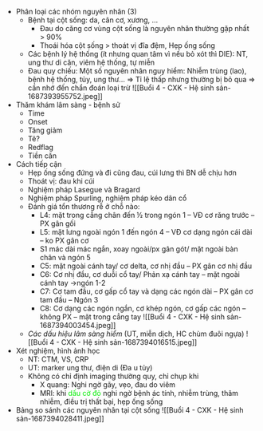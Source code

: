 - Phân loại các nhóm nguyên nhân (3)
	- Bệnh tại cột sống: da, cân cơ, xương, …
		- Đau do căng cơ vùng cột sống là nguyên nhân thường gặp nhất > 90%
		- Thoái hóa cột sống > thoát vị đĩa đệm, Hẹp ống sống
	- Các bệnh lý hệ thống (ít nhưng quan tâm vì nếu bỏ xót thì DIE): NT, ung thư di căn, viêm hệ thống, tự miễn
	- Đau quy chiếu:
Một số nguyên nhân nguy hiểm: Nhiễm trùng (lao), bệnh hệ thống, tủy, ung thư…
=> Tỉ lệ thấp nhưng thường bị bỏ qua => cần nhớ đến chẩn đoán loại trừ
![[Buổi 4 - CXK - Hệ sinh sản-1687393955752.jpeg]]
- Thăm khám lâm sàng - bệnh sử
	- Time
	- Onset
	- Tăng giảm
	- Tê?
	- Redflag
	- Tiền căn
- Cách tiếp cận
	- Hẹp ống sống đứng và đi cũng đau, cúi lưng thì BN dễ chịu hơn
	- Thoát vị: đau khi cúi
	- Nghiệm pháp Lasegue và Bragard
	- Nghiệm pháp Spurling, nghiệm pháp kéo dãn cổ
	- Đánh giá tổn thương rễ ở chỗ nào:
		- L4: mặt trong cẳng chân đến ½ trong ngón 1 – VĐ cơ răng trước – PX gân gối
		- L5: mặt lưng ngoài ngón 1 đến ngón 4 – VĐ cơ dạng ngón cái dài – ko PX gân cơ
		- S1 mác dài mác ngắn, xoay ngoài/px gân gót/ mặt ngoài bàn chân và ngón 5
		- C5: mặt ngoài cánh tay/ cơ delta, cơ nhị đầu – PX gân cơ nhị đầu
		- C6: Cơ nhị đầu, cơ duỗi cổ tay/ Phản xạ cánh tay – mặt ngoài cánh tay ->ngón 1-2
		- C7: Cơ tam đầu, cơ gấp cổ tay và dạng các ngón dài – PX gân cơ tam đầu – Ngón 3
		- C8: Cơ dạng các ngón ngắn, cơ khép ngón, cơ gấp các ngón – không PX – mặt trong cẳng tay
![[Buổi 4 - CXK - Hệ sinh sản-1687394003454.jpeg]]
	- _Các dấu hiệu lâm sàng hiểm_ (UT, miễn dịch, HC chùm đuôi ngựa)
![[Buổi 4 - CXK - Hệ sinh sản-1687394016515.jpeg]]
- Xét nghiệm, hình ảnh học
	- NT: CTM, VS, CRP
	- UT: marker ung thư, điện di (Đa u tủy)
	- Không có chỉ định imaging thường quy, chỉ chụp khi
		- X quang: Nghi ngờ gãy, vẹo, đau do viêm
		- MRI: khi <font color=“RED”>dấu cờ đỏ</font> nghi ngờ bệnh ác tính, nhiễm trùng, thâm nhiễm, điều trị thất bại, hẹp ống sống
- Bảng so sánh các nguyên nhân tại cột sống
![[Buổi 4 - CXK - Hệ sinh sản-1687394028411.jpeg]]